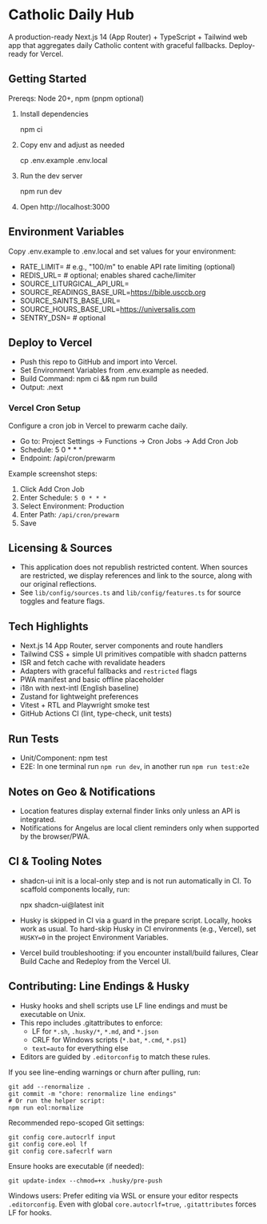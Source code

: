 # Catholic Daily Hub

A production-ready Next.js 14 (App Router) + TypeScript + Tailwind web app that aggregates daily Catholic content with graceful fallbacks. Deploy-ready for Vercel.

## Getting Started

Prereqs: Node 20+, npm (pnpm optional)

1. Install dependencies

   npm ci

2. Copy env and adjust as needed

   cp .env.example .env.local

3. Run the dev server

   npm run dev

4. Open http://localhost:3000

## Environment Variables

Copy .env.example to .env.local and set values for your environment:

- RATE_LIMIT=          # e.g., "100/m" to enable API rate limiting (optional)
- REDIS_URL=           # optional; enables shared cache/limiter
- SOURCE_LITURGICAL_API_URL=
- SOURCE_READINGS_BASE_URL=https://bible.usccb.org
- SOURCE_SAINTS_BASE_URL=
- SOURCE_HOURS_BASE_URL=https://universalis.com
- SENTRY_DSN=          # optional

## Deploy to Vercel

- Push this repo to GitHub and import into Vercel.
- Set Environment Variables from .env.example as needed.
- Build Command: npm ci && npm run build
- Output: .next

### Vercel Cron Setup

Configure a cron job in Vercel to prewarm cache daily.

- Go to: Project Settings → Functions → Cron Jobs → Add Cron Job
- Schedule: 5 0 * * *
- Endpoint: /api/cron/prewarm

Example screenshot steps:
1. Click Add Cron Job
2. Enter Schedule: `5 0 * * *`
3. Select Environment: Production
4. Enter Path: `/api/cron/prewarm`
5. Save

## Licensing & Sources

- This application does not republish restricted content. When sources are restricted, we display references and link to the source, along with our original reflections.
- See `lib/config/sources.ts` and `lib/config/features.ts` for source toggles and feature flags.

## Tech Highlights

- Next.js 14 App Router, server components and route handlers
- Tailwind CSS + simple UI primitives compatible with shadcn patterns
- ISR and fetch cache with revalidate headers
- Adapters with graceful fallbacks and `restricted` flags
- PWA manifest and basic offline placeholder
- i18n with next-intl (English baseline)
- Zustand for lightweight preferences
- Vitest + RTL and Playwright smoke test
- GitHub Actions CI (lint, type-check, unit tests)

## Run Tests

- Unit/Component: npm test
- E2E: In one terminal run `npm run dev`, in another run `npm run test:e2e`

## Notes on Geo & Notifications

- Location features display external finder links only unless an API is integrated.
- Notifications for Angelus are local client reminders only when supported by the browser/PWA.


## CI & Tooling Notes

- shadcn-ui init is a local-only step and is not run automatically in CI. To scaffold components locally, run:

  npx shadcn-ui@latest init

- Husky is skipped in CI via a guard in the prepare script. Locally, hooks work as usual. To hard-skip Husky in CI environments (e.g., Vercel), set `HUSKY=0` in the project Environment Variables.
- Vercel build troubleshooting: if you encounter install/build failures, Clear Build Cache and Redeploy from the Vercel UI.


## Contributing: Line Endings & Husky

- Husky hooks and shell scripts use LF line endings and must be executable on Unix.
- This repo includes .gitattributes to enforce:
  - LF for `*.sh`, `.husky/*`, `*.md`, and `*.json`
  - CRLF for Windows scripts (`*.bat`, `*.cmd`, `*.ps1`)
  - `text=auto` for everything else
- Editors are guided by `.editorconfig` to match these rules.

If you see line-ending warnings or churn after pulling, run:

```
git add --renormalize .
git commit -m "chore: renormalize line endings"
# Or run the helper script:
npm run eol:normalize
```

Recommended repo-scoped Git settings:

```
git config core.autocrlf input
git config core.eol lf
git config core.safecrlf warn
```

Ensure hooks are executable (if needed):

```
git update-index --chmod=+x .husky/pre-push
```

Windows users: Prefer editing via WSL or ensure your editor respects `.editorconfig`. Even with global `core.autocrlf=true`, `.gitattributes` forces LF for hooks.
